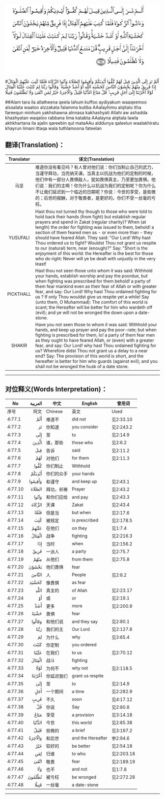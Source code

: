 ![004:077](images/004_077.gif)

#أَلَمْ تَرَ إِلَى الَّذِينَ قِيلَ لَهُمْ كُفُّوا أَيْدِيَكُمْ وَأَقِيمُوا الصَّلَاةَ وَآتُوا الزَّكَاةَ فَلَمَّا كُتِبَ عَلَيْهِمُ الْقِتَالُ إِذَا فَرِيقٌ مِنْهُمْ يَخْشَوْنَ النَّاسَ كَخَشْيَةِ اللَّهِ أَوْ أَشَدَّ خَشْيَةً ۚ وَقَالُوا رَبَّنَا لِمَ كَتَبْتَ عَلَيْنَا الْقِتَالَ لَوْلَا أَخَّرْتَنَا إِلَىٰ أَجَلٍ قَرِيبٍ ۗ قُلْ مَتَاعُ الدُّنْيَا قَلِيلٌ وَالْآخِرَةُ خَيْرٌ لِمَنِ اتَّقَىٰ وَلَا تُظْلَمُونَ فَتِيلًا 

##Alam tara ila allatheena qeela lahum kuffoo aydiyakum waaqeemoo alssalata waatoo alzzakata falamma kutiba AAalayhimu alqitalu itha fareequn minhum yakhshawna alnnasa kakhashyati Allahi aw ashadda khashyatan waqaloo rabbana lima katabta AAalayna alqitala lawla akhkhartana ila ajalin qareebin qul mataAAu alddunya qaleelun waalakhiratu khayrun limani ittaqa wala tuthlamoona fateelan 

## 翻译(Translation)：

| Translator | 译文(Translation)                                            |
| :--------: | ------------------------------------------------------------ |
|    马坚    | 难道你没有看见吗？有人曾对他们说：你们当制止自己的武力，当谨守拜功，当完纳天课。当真主以抗战为他们的定制的时候，他们中有一部分人畏惧敌人，犹如畏惧真主，乃至更加畏惧。他们说：我们的主啊！你为什么以抗战为我们的定制呢？你为什么不让我们延迟到一个临近的日期呢？你说：今世的享受，是些微的；后世的报酬，对于敬畏者，是更好的。你们不受一丝毫的亏枉。 |
|  YUSUFALI  | Hast thou not turned thy though to those who were told to hold back their hands (from fight) but establish regular prayers and spend in Zakat (regular charity)? When (at length) the order for fighting was issued to them, behold! a section of them feared men as - or even more than - they should have feared Allah. They said: "Our Lord! Why hast Thou ordered us to fight? Wouldst Thou not grant us respite to our (natural) term, near (enough)?" Say: "Short is the enjoyment of this world: the Hereafter is the best for those who do right: Never will ye be dealt with unjustly in the very least! |
| PICKTHALL  | Hast thou not seen those unto whom it was said: Withhold your hands, establish worship and pay the poordue, but when fighting was prescribed for them behold! a party of them fear mankind even as their fear of Allah or with greater fear, and say: Our Lord! Why hast Thou ordained fighting for us ? If only Thou wouldst give us respite yet a while! Say (unto them, O Muhammad): The comfort of this world is scant; the Hereafter will be better for him who wardeth off (evil); and ye will not be wronged the down upon a date-stone. |
|   SHAKIR   | Have you not seen those to whom it was said: Withhold your hands, and keep up prayer and pay the poor-rate; but when fighting is prescribed for them, lo! a party of them fear men as they ought to have feared Allah, or (even) with a greater fear, and say: Our Lord! why hast Thou ordained fighting for us? Wherefore didst Thou not grant us a delay to a near end? Say: The provision of this world is short, and the hereafter is better for him who guards (against evil); and you shall not be wronged the husk of a date stone. |

---

## 对位释义(Words Interpretation)：

| No   | العربية | 中文    | English | 曾用词 |
| ---- | ------: | ------- | ------- | ------ |
| 序号 |    阿文 | Chinese | 英文    | Used   |
| 4:77.1  | أَلَمْ     | 难道不     | did not           | 见2:33.10  |
| 4:77.2  | تَرَ      | 你知道     | you consider      | 见2:243.2  |
| 4:77.3  | إِلَى     | 至         | to                | 见2:14.9   |
| 4:77.4  | الَّذِينَ   | 谁，那些   | those who         | 见2:6.2    |
| 4:77.5  | قِيلَ     | 告诉       | said              | 见2:11.2   |
| 4:77.6  | لَهُمْ     | 对他们     | for them          | 见2:11.3   |
| 4:77.7  | كُفُّوا    | 你们制止   | Withhold          |            |
| 4:77.8  | أَيْدِيَكُمْ  | 你们的众手 | your hands        |            |
| 4:77.9  | وَأَقِيمُوا | 和谨守     | and keep up       | 见2:43.1   |
| 4:77.10 | الصَّلَاةَ  | 拜功，祈祷 | Prayer            | 见2:43.2   |
| 4:77.11 | وَآتُوا   | 和你们应给 | and pay           | 见2:43.3   |
| 4:77.12 | الزَّكَاةَ  | 天课       | Zakat             | 见2:43.4   |
| 4:77.13 | فَلَمَّا    | 但是当     | but when          | 见2:17.6   |
| 4:77.14 | كُتِبَ     | 被规定     | is prescribed     | 见2:178.5  |
| 4:77.15 | عَلَيْهِمُ   | 在他们     | on they           | 见1:7.4    |
| 4:77.16 | الْقِتَالُ  | 战争       | fighting          | 见2:216.3  |
| 4:77.17 | إِذَا     | 当时       | when              | 见2:156.2  |
| 4:77.18 | فَرِيقٌ    | 一派人     | a party           | 见2:75.7   |
| 4:77.19 | مِنْهُمْ    | 从他们     | from them         | 见2:75.8   |
| 4:77.20 | يَخْشَوْنَ   | 他们畏惧   | fear              |            |
| 4:77.21 | النَّاسَ   | 人         | People            | 见2:8.2    |
| 4:77.22 | كَخَشْيَةِ   | 像畏惧     | as fear           |            |
| 4:77.23 | اللَّهِ    | 真主的     | of Allah          | 见2:23.17  |
| 4:77.24 | أَوْ      | 或         | or                | 见2:19.1   |
| 4:77.25 | أَشَدَّ     | 更多       | more              | 见2:200.9  |
| 4:77.26 | خَشْيَةً    | 畏惧       | fear              |            |
| 4:77.27 | وَقَالُوا  | 和他们说   | and they say      | 见2:80.1   |
| 4:77.28 | رَبَّنَا    | 我们的主   | Our Lord          | 见2:127.8  |
| 4:77.29 | لِمَ      | 为什么     | why               | 见3:65.4   |
| 4:77.30 | كَتَبْتَ    | 你定制     | you ordered       |            |
| 4:77.31 | عَلَيْنَا   | 在我们     | to us             | 见2:70.12  |
| 4:77.32 | الْقِتَالَ  | 战斗       | fighting          |            |
| 4:77.33 | لَوْلَا    | 为何不     | why not           | 见2:118.5  |
| 4:77.34 | أَخَّرْتَنَا  | 你延迟我们 | grant us respite  |            |
| 4:77.35 | إِلَىٰ     | 至         | to                | 见2:14.9   |
| 4:77.36 | أَجَلٍ     | 一个期间   | a time            | 见2:282.9  |
| 4:77.37 | قَرِيبٍ    | 不久       | soon              | 见4:17.12  |
| 4:77.38 | قُلْ      | 你说       | Say               | 见2:80.8   |
| 4:77.39 | مَتَاعُ    | 享受       | a provision       | 见3:14.18  |
| 4:77.40 | الدُّنْيَا  | 今世       | this world        | 见2:85.38  |
| 4:77.41 | قَلِيلٌ    | 些微的     | a brief           | 见3:197.2  |
| 4:77.42 | وَالْآخِرَةُ | 和后世     | and the Hereafter | 参2:94.6   |
| 4:77.43 | خَيْرٌ     | 较好的     | be better         | 见2:54.18  |
| 4:77.44 | لِمَنِ     | 归谁       | to who            | 见2:203.18 |
| 4:77.45 | اتَّقَىٰ    | 敬畏       | fear              | 见2:189.19 |
| 4:77.46 | وَلَا     | 也不       | and not           | 见1:7.8    |
| 4:77.47 | تُظْلَمُونَ  | 被亏枉     | be wronged        | 见2:272.28 |
| 4:77.48 | فَتِيلًا   | 一丝毫     | a date-stone      |            |

---
